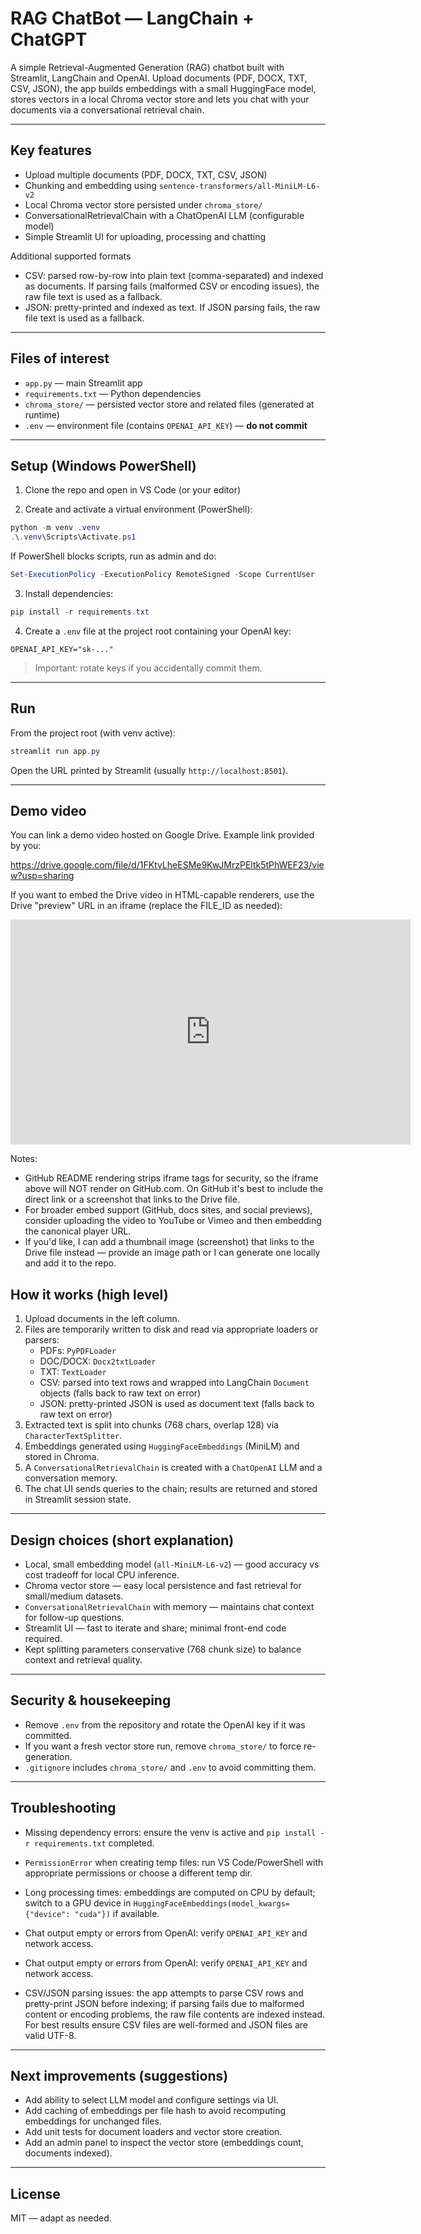 # RAG ChatBot — LangChain + ChatGPT

A simple Retrieval-Augmented Generation (RAG) chatbot built with Streamlit, LangChain and OpenAI. Upload documents (PDF, DOCX, TXT, CSV, JSON), the app builds embeddings with a small HuggingFace model, stores vectors in a local Chroma vector store and lets you chat with your documents via a conversational retrieval chain.

---

## Key features

- Upload multiple documents (PDF, DOCX, TXT, CSV, JSON)
- Chunking and embedding using `sentence-transformers/all-MiniLM-L6-v2`
- Local Chroma vector store persisted under `chroma_store/`
- ConversationalRetrievalChain with a ChatOpenAI LLM (configurable model)
- Simple Streamlit UI for uploading, processing and chatting

Additional supported formats

- CSV: parsed row-by-row into plain text (comma-separated) and indexed as documents. If parsing fails (malformed CSV or encoding issues), the raw file text is used as a fallback.
- JSON: pretty-printed and indexed as text. If JSON parsing fails, the raw file text is used as a fallback.

---

## Files of interest

- `app.py` — main Streamlit app
- `requirements.txt` — Python dependencies
- `chroma_store/` — persisted vector store and related files (generated at runtime)
- `.env` — environment file (contains `OPENAI_API_KEY`) — **do not commit**

---

## Setup (Windows PowerShell)

1. Clone the repo and open in VS Code (or your editor)

2. Create and activate a virtual environment (PowerShell):

```powershell
python -m venv .venv
.\.venv\Scripts\Activate.ps1
```

If PowerShell blocks scripts, run as admin and do:

```powershell
Set-ExecutionPolicy -ExecutionPolicy RemoteSigned -Scope CurrentUser
```

3. Install dependencies:

```powershell
pip install -r requirements.txt
```

4. Create a `.env` file at the project root containing your OpenAI key:

```text
OPENAI_API_KEY="sk-..."
```

> Important: rotate keys if you accidentally commit them.

---

## Run

From the project root (with venv active):

```powershell
streamlit run app.py
```

Open the URL printed by Streamlit (usually `http://localhost:8501`).

---

## Demo video

You can link a demo video hosted on Google Drive. Example link provided by you:

https://drive.google.com/file/d/1FKtvLheESMe9KwJMrzPEltk5tPhWEF23/view?usp=sharing

If you want to embed the Drive video in HTML-capable renderers, use the Drive "preview" URL in an iframe (replace the FILE_ID as needed):

<iframe width="640" height="360" src="https://drive.google.com/file/d/1FKtvLheESMe9KwJMrzPEltk5tPhWEF23/view?usp=sharing" frameborder="0" allowfullscreen></iframe>

Notes:
- GitHub README rendering strips iframe tags for security, so the iframe above will NOT render on GitHub.com. On GitHub it's best to include the direct link or a screenshot that links to the Drive file.
- For broader embed support (GitHub, docs sites, and social previews), consider uploading the video to YouTube or Vimeo and then embedding the canonical player URL.
- If you'd like, I can add a thumbnail image (screenshot) that links to the Drive file instead — provide an image path or I can generate one locally and add it to the repo.

## How it works (high level)

1. Upload documents in the left column.
2. Files are temporarily written to disk and read via appropriate loaders or parsers:
   - PDFs: `PyPDFLoader`
   - DOC/DOCX: `Docx2txtLoader`
   - TXT: `TextLoader`
   - CSV: parsed into text rows and wrapped into LangChain `Document` objects (falls back to raw text on error)
   - JSON: pretty-printed JSON is used as document text (falls back to raw text on error)
3. Extracted text is split into chunks (768 chars, overlap 128) via `CharacterTextSplitter`.
4. Embeddings generated using `HuggingFaceEmbeddings` (MiniLM) and stored in Chroma.
5. A `ConversationalRetrievalChain` is created with a `ChatOpenAI` LLM and a conversation memory.
6. The chat UI sends queries to the chain; results are returned and stored in Streamlit session state.

---

## Design choices (short explanation)

- Local, small embedding model (`all-MiniLM-L6-v2`) — good accuracy vs cost tradeoff for local CPU inference.
- Chroma vector store — easy local persistence and fast retrieval for small/medium datasets.
- `ConversationalRetrievalChain` with memory — maintains chat context for follow-up questions.
- Streamlit UI — fast to iterate and share; minimal front-end code required.
- Kept splitting parameters conservative (768 chunk size) to balance context and retrieval quality.

---

## Security & housekeeping

- Remove `.env` from the repository and rotate the OpenAI key if it was committed.
- If you want a fresh vector store run, remove `chroma_store/` to force re-generation.
- `.gitignore` includes `chroma_store/` and `.env` to avoid committing them.

---

## Troubleshooting

- Missing dependency errors: ensure the venv is active and `pip install -r requirements.txt` completed.
- `PermissionError` when creating temp files: run VS Code/PowerShell with appropriate permissions or choose a different temp dir.
- Long processing times: embeddings are computed on CPU by default; switch to a GPU device in `HuggingFaceEmbeddings(model_kwargs={"device": "cuda"})` if available.
- Chat output empty or errors from OpenAI: verify `OPENAI_API_KEY` and network access.
- Chat output empty or errors from OpenAI: verify `OPENAI_API_KEY` and network access.

- CSV/JSON parsing issues: the app attempts to parse CSV rows and pretty-print JSON before indexing; if parsing fails due to malformed content or encoding problems, the raw file contents are indexed instead. For best results ensure CSV files are well-formed and JSON files are valid UTF-8.

---

## Next improvements (suggestions)

- Add ability to select LLM model and configure settings via UI.
- Add caching of embeddings per file hash to avoid recomputing embeddings for unchanged files.
- Add unit tests for document loaders and vector store creation.
- Add an admin panel to inspect the vector store (embeddings count, documents indexed).

---

## License

MIT — adapt as needed.

